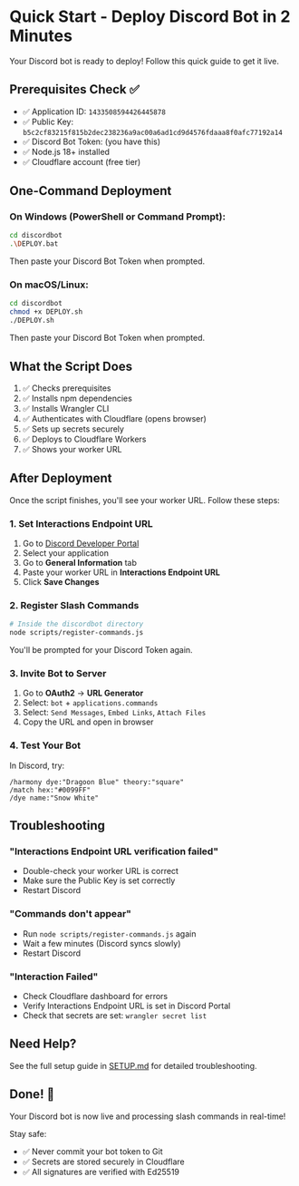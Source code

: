 # Quick Start - Deploy Discord Bot in 2 Minutes

Your Discord bot is ready to deploy! Follow this quick guide to get it live.

## Prerequisites Check ✅

- ✅ Application ID: `1433508594426445878`
- ✅ Public Key: `b5c2cf83215f815b2dec238236a9ac00a6ad1cd9d4576fdaaa8f0afc77192a14`
- ✅ Discord Bot Token: (you have this)
- ✅ Node.js 18+ installed
- ✅ Cloudflare account (free tier)

## One-Command Deployment

### On Windows (PowerShell or Command Prompt):

```bash
cd discordbot
.\DEPLOY.bat
```

Then paste your Discord Bot Token when prompted.

### On macOS/Linux:

```bash
cd discordbot
chmod +x DEPLOY.sh
./DEPLOY.sh
```

Then paste your Discord Bot Token when prompted.

## What the Script Does

1. ✅ Checks prerequisites
2. ✅ Installs npm dependencies
3. ✅ Installs Wrangler CLI
4. ✅ Authenticates with Cloudflare (opens browser)
5. ✅ Sets up secrets securely
6. ✅ Deploys to Cloudflare Workers
7. ✅ Shows your worker URL

## After Deployment

Once the script finishes, you'll see your worker URL. Follow these steps:

### 1. Set Interactions Endpoint URL

1. Go to [Discord Developer Portal](https://discord.com/developers/applications)
2. Select your application
3. Go to **General Information** tab
4. Paste your worker URL in **Interactions Endpoint URL**
5. Click **Save Changes**

### 2. Register Slash Commands

```bash
# Inside the discordbot directory
node scripts/register-commands.js
```

You'll be prompted for your Discord Token again.

### 3. Invite Bot to Server

1. Go to **OAuth2** → **URL Generator**
2. Select: `bot` + `applications.commands`
3. Select: `Send Messages`, `Embed Links`, `Attach Files`
4. Copy the URL and open in browser

### 4. Test Your Bot

In Discord, try:
```
/harmony dye:"Dragoon Blue" theory:"square"
/match hex:"#0099FF"
/dye name:"Snow White"
```

## Troubleshooting

### "Interactions Endpoint URL verification failed"
- Double-check your worker URL is correct
- Make sure the Public Key is set correctly
- Restart Discord

### "Commands don't appear"
- Run `node scripts/register-commands.js` again
- Wait a few minutes (Discord syncs slowly)
- Restart Discord

### "Interaction Failed"
- Check Cloudflare dashboard for errors
- Verify Interactions Endpoint URL is set in Discord Portal
- Check that secrets are set: `wrangler secret list`

## Need Help?

See the full setup guide in [SETUP.md](./SETUP.md) for detailed troubleshooting.

## Done! 🎉

Your Discord bot is now live and processing slash commands in real-time!

Stay safe:
- ✅ Never commit your bot token to Git
- ✅ Secrets are stored securely in Cloudflare
- ✅ All signatures are verified with Ed25519
